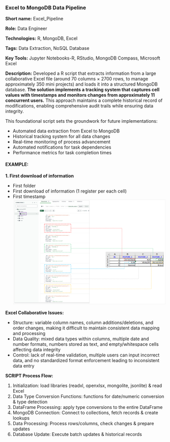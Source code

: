 ### Excel to MongoDB Data Pipeline

<b>Short name:</b> Excel_Pipeline </p>
<b>Role:</b> Data Engineer </p>
<b>Technologies:</b> R, MongoDB, Excel </p>
<b>Tags:</b> Data Extraction, NoSQL Database </p>
<b>Key Tools:</b> Jupyter Notebooks-R, RStudio, MongoDB Compass, Microsoft Excel </p>
<b>Description:</b> Developed a R script that extracts information from a large collaborative Excel file (around 70 columns × 2700 rows, to manage approximately 350 mini projects) and loads it into a structured MongoDB database. <b>The solution implements a tracking system that captures cell values with timestamps and monitors changes from approximately 11 concurrent users.</b> This approach maintains a complete historical record of modifications, enabling comprehensive audit trails while ensuring data integrity.

This foundational script sets the groundwork for future implementations:
- Automated data extraction from Excel to MongoDB
- Historical tracking system for all data changes
- Real-time monitoring of process advancement
- Automated notifications for task dependencies
- Performance metrics for task completion times

#### EXAMPLE:
<b>1. First download of information</b>
- First folder
- First download of information (1 register per each cell)
- First timestamp
![First upload of information](first_upload.png)

<b>Excel Collaborative Issues:</b>
- Structure: variable column names, column additions/deletions, and order changes, making it difficult to maintain consistent data mapping and processing
- Data Quality: mixed data types within columns, multiple date and number formats, numbers stored as text, and empty/whitespace cells affecting data integrity
- Control: lack of real-time validation, multiple users can input incorrect data, and no standardized format enforcement leading to inconsistent data entry

<b>SCRIPT Process Flow:</b>
1. Initialization: load libraries (readxl, openxlsx, mongolite, jsonlite) & read Excel
2. Data Type Conversion Functions: functions for date/numeric conversion & type detection
3. DataFrame Processing: apply type conversions to the entire DataFrame
4. MongoDB Connection: Connect to collections, fetch records & create lookups
5. Data Processing: Process rows/columns, check changes & prepare updates
6. Database Update: Execute batch updates & historical records
